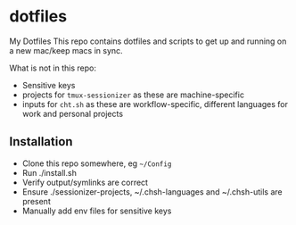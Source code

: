 # dotfiles

My Dotfiles
This repo contains dotfiles and scripts to get up and running on a new mac/keep macs in sync.

What is not in this repo:
- Sensitive keys
- projects for `tmux-sessionizer` as these are machine-specific
- inputs for `cht.sh` as these are workflow-specific, different languages for work and personal projects

## Installation

- Clone this repo somewhere, eg `~/Config`
- Run ./install.sh
- Verify output/symlinks are correct
- Ensure ./sessionizer-projects, ~/.chsh-languages and ~/.chsh-utils are present
- Manually add env files for sensitive keys

